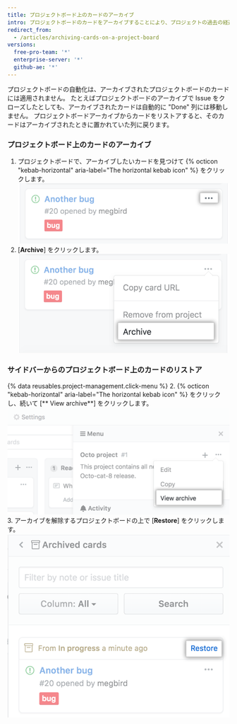 ```yaml
---
title: プロジェクトボード上のカードのアーカイブ
intro: プロジェクトボードのカードをアーカイブすることにより、プロジェクトの過去の経過を失うことなくワークフローを整理できます。
redirect_from:
  - /articles/archiving-cards-on-a-project-board
versions:
  free-pro-team: '*'
  enterprise-server: '*'
  github-ae: '*'
---
```


プロジェクトボードの自動化は、アーカイブされたプロジェクトボードのカードには適用されません。 たとえばプロジェクトボードのアーカイブで Issue をクローズしたとしても、アーカイブされたカードは自動的に "Done" 列には移動しません。 プロジェクトボードアーカイブからカードをリストアすると、そのカードはアーカイブされたときに置かれていた列に戻ります。

### プロジェクトボード上のカードのアーカイブ

1. プロジェクトボードで、アーカイブしたいカードを見つけて {% octicon "kebab-horizontal" aria-label="The horizontal kebab icon" %} をクリックします。 ![プロジェクトボードカードの編集オプションのリスト](/assets/images/help/projects/select-archiving-options-project-board-card.png)
2. [**Archive**] をクリックします。 ![メニューからのアーカイブオプションの選択](/assets/images/help/projects/archive-project-board-card.png)

### サイドバーからのプロジェクトボード上のカードのリストア

{% data reusables.project-management.click-menu %}
2. {% octicon "kebab-horizontal" aria-label="The horizontal kebab icon" %} をクリックし、続いて [** View archive**] をクリックします。 ![メニューからのアーカイブの表示オプションの選択](/assets/images/help/projects/select-view-archive-option-project-board-card.png)
3. アーカイブを解除するプロジェクトボードの上で [**Restore**] をクリックします。 ![プロジェクトボードカードのリストアの選択](/assets/images/help/projects/restore-card.png)
